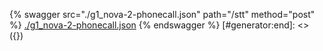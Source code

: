 [#generator:start]: <> ({ "template": "openapi" })
{% swagger src="./g1_nova-2-phonecall.json" path="/stt" method="post" %}
[./g1_nova-2-phonecall.json](./g1_nova-2-phonecall.json)
{% endswagger %}
[#generator:end]: <> ({})
